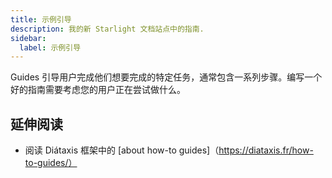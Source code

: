 ```yaml
---
title: 示例引导
description: 我的新 Starlight 文档站点中的指南.
sidebar:
  label: 示例引导
---
```


Guides 引导用户完成他们想要完成的特定任务，通常包含一系列步骤。编写一个好的指南需要考虑您的用户正在尝试做什么。

## 延伸阅读

- 阅读 Diátaxis 框架中的 [about how-to guides]（https://diataxis.fr/how-to-guides/）
